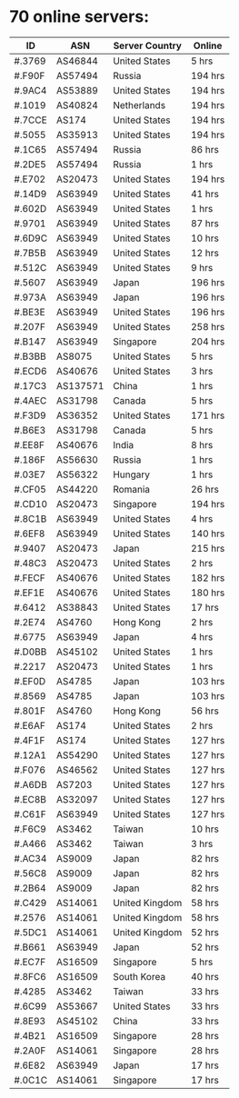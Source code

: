 # 70 online servers:

| ID | ASN | Server Country | Online |
| ------ | ------ | ------ | ------ |
| #.3769 | AS46844 | United States | 5 hrs |
| #.F90F | AS57494 | Russia | 194 hrs |
| #.9AC4 | AS53889 | United States | 194 hrs |
| #.1019 | AS40824 | Netherlands | 194 hrs |
| #.7CCE | AS174 | United States | 194 hrs |
| #.5055 | AS35913 | United States | 194 hrs |
| #.1C65 | AS57494 | Russia | 86 hrs |
| #.2DE5 | AS57494 | Russia | 1 hrs |
| #.E702 | AS20473 | United States | 194 hrs |
| #.14D9 | AS63949 | United States | 41 hrs |
| #.602D | AS63949 | United States | 1 hrs |
| #.9701 | AS63949 | United States | 87 hrs |
| #.6D9C | AS63949 | United States | 10 hrs |
| #.7B5B | AS63949 | United States | 12 hrs |
| #.512C | AS63949 | United States | 9 hrs |
| #.5607 | AS63949 | Japan | 196 hrs |
| #.973A | AS63949 | Japan | 196 hrs |
| #.BE3E | AS63949 | United States | 196 hrs |
| #.207F | AS63949 | United States | 258 hrs |
| #.B147 | AS63949 | Singapore | 204 hrs |
| #.B3BB | AS8075 | United States | 5 hrs |
| #.ECD6 | AS40676 | United States | 3 hrs |
| #.17C3 | AS137571 | China | 1 hrs |
| #.4AEC | AS31798 | Canada | 5 hrs |
| #.F3D9 | AS36352 | United States | 171 hrs |
| #.B6E3 | AS31798 | Canada | 5 hrs |
| #.EE8F | AS40676 | India | 8 hrs |
| #.186F | AS56630 | Russia | 1 hrs |
| #.03E7 | AS56322 | Hungary | 1 hrs |
| #.CF05 | AS44220 | Romania | 26 hrs |
| #.CD10 | AS20473 | Singapore | 194 hrs |
| #.8C1B | AS63949 | United States | 4 hrs |
| #.6EF8 | AS63949 | United States | 140 hrs |
| #.9407 | AS20473 | Japan | 215 hrs |
| #.48C3 | AS20473 | United States | 2 hrs |
| #.FECF | AS40676 | United States | 182 hrs |
| #.EF1E | AS40676 | United States | 180 hrs |
| #.6412 | AS38843 | United States | 17 hrs |
| #.2E74 | AS4760 | Hong Kong | 2 hrs |
| #.6775 | AS63949 | Japan | 4 hrs |
| #.D0BB | AS45102 | United States | 1 hrs |
| #.2217 | AS20473 | United States | 1 hrs |
| #.EF0D | AS4785 | Japan | 103 hrs |
| #.8569 | AS4785 | Japan | 103 hrs |
| #.801F | AS4760 | Hong Kong | 56 hrs |
| #.E6AF | AS174 | United States | 2 hrs |
| #.4F1F | AS174 | United States | 127 hrs |
| #.12A1 | AS54290 | United States | 127 hrs |
| #.F076 | AS46562 | United States | 127 hrs |
| #.A6DB | AS7203 | United States | 127 hrs |
| #.EC8B | AS32097 | United States | 127 hrs |
| #.C61F | AS63949 | United States | 127 hrs |
| #.F6C9 | AS3462 | Taiwan | 10 hrs |
| #.A466 | AS3462 | Taiwan | 3 hrs |
| #.AC34 | AS9009 | Japan | 82 hrs |
| #.56C8 | AS9009 | Japan | 82 hrs |
| #.2B64 | AS9009 | Japan | 82 hrs |
| #.C429 | AS14061 | United Kingdom | 58 hrs |
| #.2576 | AS14061 | United Kingdom | 58 hrs |
| #.5DC1 | AS14061 | United Kingdom | 52 hrs |
| #.B661 | AS63949 | Japan | 52 hrs |
| #.EC7F | AS16509 | Singapore | 5 hrs |
| #.8FC6 | AS16509 | South Korea | 40 hrs |
| #.4285 | AS3462 | Taiwan | 33 hrs |
| #.6C99 | AS53667 | United States | 33 hrs |
| #.8E93 | AS45102 | China | 33 hrs |
| #.4B21 | AS16509 | Singapore | 28 hrs |
| #.2A0F | AS14061 | Singapore | 28 hrs |
| #.6E82 | AS63949 | Japan | 17 hrs |
| #.0C1C | AS14061 | Singapore | 17 hrs |

